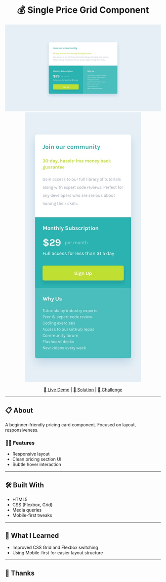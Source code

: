 <h1 align="center">💰 Single Price Grid Component</h1>

<p align="center">
<img src="https://raw.githubusercontent.com/CHAI-tale/Single-price-grid-component-FrontendMentor-solution_/main/design/desktop-design.jpg" height="45%" alt="Desktop Preview" />
  <img src="https://raw.githubusercontent.com/CHAI-tale/Single-price-grid-component-FrontendMentor-solution_/main/design/mobile-design.jpg" height="45%" alt="Mobile Preview" />
 
</p>

<p align="center">
  <a href="">🔗 Live Demo</a> |
  <a href="">📝 Solution</a> |
  <a href="">🎯 Challenge</a>
</p>

---

## 📋 About

A beginner-friendly pricing card component. Focused on layout, responsiveness.

### 🧑‍💻 Features

- Responsive layout 
- Clean pricing section UI
- Subtle hover interaction

---

## 🛠 Built With

- HTML5
- CSS (Flexbox, Grid)
- Media queries
- Mobile-first tweaks

---

## 🧠 What I Learned

- Improved CSS Grid and Flexbox switching
- Using Mobile-first for easier layout structure

---

## 🙌 Thanks

